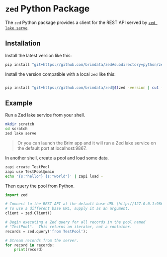 # `zed` Python Package

The `zed` Python package provides a client for the REST API served by
[`zed lake serve`](../../cmd/zed/lake#serve).

## Installation

Install the latest version like this:
```sh
pip install "git+https://github.com/brimdata/zed#subdirectory=python/zed"
```

Install the version compatible with a local `zed` like this:
```sh

pip install "git+https://github.com/brimdata/zed@$(zed -version | cut -d ' ' -f 2)#subdirectory=python/zed"
```

## Example

Run a Zed lake service from your shell.
```sh
mkdir scratch
cd scratch
zed lake serve
```
> Or you can launch the Brim app and it will run a Zed lake service
> on the default port at localhost:9867.

In another shell, create a pool and load some data.
```sh
zapi create TestPool
zapi use TestPool@main
echo '{s:"hello"} {s:"world"}' | zapi load -
```

Then query the pool from Python.
```python
import zed

# Connect to the REST API at the default base URL (http://127.0.0.1:9867).
# To use a different base URL, supply it as an argument.
client = zed.Client()

# Begin executing a Zed query for all records in the pool named
# "TestPool".  This returns an iterator, not a container.
records = zed.query('from TestPool'):

# Stream records from the server.
for record in records:
    print(record)
```
